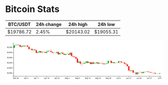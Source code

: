 # Bitcoin Stats

BTC/USDT|24h change|24h high|24h low|
|---|---|---|---|
|$19786.72|2.45%|$20143.02|$19055.31|

<img src="./chart.svg">
